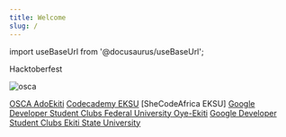 ```yaml
---
title: Welcome
slug: /
---
```


import useBaseUrl from '@docusaurus/useBaseUrl';

Hacktoberfest

![osca](https://user-images.githubusercontent.com/85078495/136645881-f317425b-9604-40fe-aa37-0f270a251851.jpeg)

[OSCA AdoEkiti](https://twitter.com/osca_adoekiti)
[Codecademy EKSU](https://twitter.com/CodecademyEksu)
[SheCodeAfrica EKSU]
[Google Developer Student Clubs Federal University Oye-Ekiti](https://twitter.com/DscEksu)
[Google Developer Student Clubs Ekiti State University](https://twitter.com/GdscFuoye)

